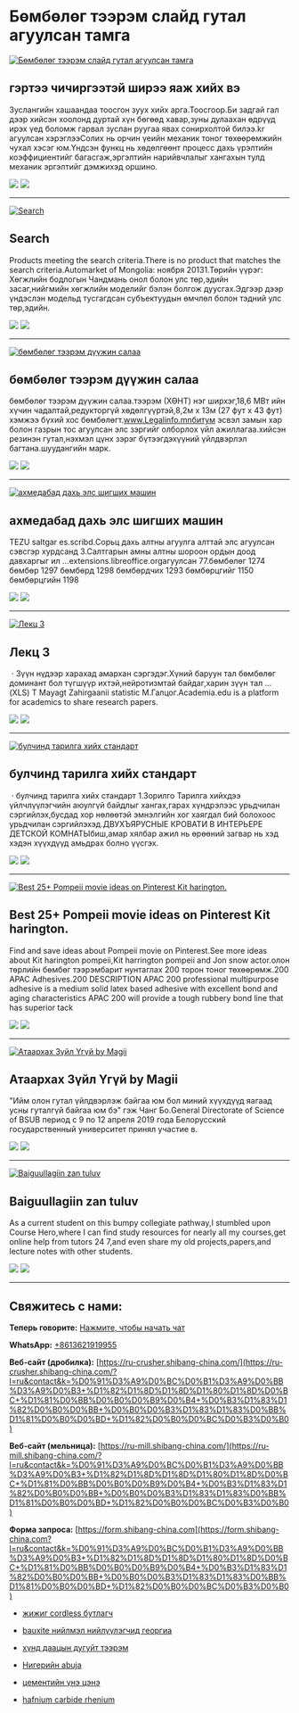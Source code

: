 # Бөмбөлөг тээрэм слайд гутал агуулсан тамга

<a href="https://swt.shibang-china.com/?l=ru&img&k=%D0%91%D3%A9%D0%BC%D0%B1%D3%A9%D0%BB%D3%A9%D0%B3+%D1%82%D1%8D%D1%8D%D1%80%D1%8D%D0%BC+%D1%81%D0%BB%D0%B0%D0%B9%D0%B4+%D0%B3%D1%83%D1%82%D0%B0%D0%BB+%D0%B0%D0%B3%D1%83%D1%83%D0%BB%D1%81%D0%B0%D0%BD+%D1%82%D0%B0%D0%BC%D0%B3%D0%B0" target="_blank">![Бөмбөлөг тээрэм слайд гутал агуулсан тамга](http://static.shibang-china.com/all-800x300/1450.jpg)</a>

## гэртээ чичиргээтэй ширээ яаж хийх вэ
Зуслангийн хашаандаа тоосгон зуух хийх арга.Тоосгоор.Би задгай гал дээр хийсэн хоолонд дуртай хүн бөгөөд хавар,зуны дулаахан өдрүүд ирэх үед боломж гарвал зуслан руугаа явах сонирхолтой билээ.kr агуулсан хэрэглээСолих нь орчин үеийн механик тоног төхөөрөмжийн чухал хэсэг юм.Үндсэн функц нь хөдөлгөөнт процесс дахь үрэлтийн коэффициентийг багасгаж,эргэлтийн нарийвчлалыг хангахын тулд механик эргэлтийг дэмжихэд оршино.


<a href="https://whatsapp.shibangsoft.com/WhatsApp.php" target="_blank" title="WhatsApp">![](http://static.shibang-china.com/icon/whatsapp.png)</a> <a href="https://swt.shibang-china.com/?l=ru&icon&k=%D0%91%D3%A9%D0%BC%D0%B1%D3%A9%D0%BB%D3%A9%D0%B3+%D1%82%D1%8D%D1%8D%D1%80%D1%8D%D0%BC+%D1%81%D0%BB%D0%B0%D0%B9%D0%B4+%D0%B3%D1%83%D1%82%D0%B0%D0%BB+%D0%B0%D0%B3%D1%83%D1%83%D0%BB%D1%81%D0%B0%D0%BD+%D1%82%D0%B0%D0%BC%D0%B3%D0%B0" target="_blank">![](http://static.shibang-china.com/icon/chat-ru.png)</a>

---

<a href="https://swt.shibang-china.com/?l=ru&img&k=%D0%91%D3%A9%D0%BC%D0%B1%D3%A9%D0%BB%D3%A9%D0%B3+%D1%82%D1%8D%D1%8D%D1%80%D1%8D%D0%BC+%D1%81%D0%BB%D0%B0%D0%B9%D0%B4+%D0%B3%D1%83%D1%82%D0%B0%D0%BB+%D0%B0%D0%B3%D1%83%D1%83%D0%BB%D1%81%D0%B0%D0%BD+%D1%82%D0%B0%D0%BC%D0%B3%D0%B0" target="_blank">![Search](http://static.shibang-china.com/all-800x300/630.jpg)</a>

## Search
Products meeting the search criteria.There is no product that matches the search criteria.Automarket of Mongolia: ноября 20131.Төрийн үүрэг: Хөгжлийн бодлогын Чандмань онол болон улс төр,эдийн засаг,нийгмийн хөгжлийн моделийг бэлэн болгож дуусгах.Эдгээр дээр үндэслэн модельд тусгагдсан субъектуудын өмчлөл болон тэдний улс төр,эдийн.


<a href="https://whatsapp.shibangsoft.com/WhatsApp.php" target="_blank" title="WhatsApp">![](http://static.shibang-china.com/icon/whatsapp.png)</a> <a href="https://swt.shibang-china.com/?l=ru&icon&k=%D0%91%D3%A9%D0%BC%D0%B1%D3%A9%D0%BB%D3%A9%D0%B3+%D1%82%D1%8D%D1%8D%D1%80%D1%8D%D0%BC+%D1%81%D0%BB%D0%B0%D0%B9%D0%B4+%D0%B3%D1%83%D1%82%D0%B0%D0%BB+%D0%B0%D0%B3%D1%83%D1%83%D0%BB%D1%81%D0%B0%D0%BD+%D1%82%D0%B0%D0%BC%D0%B3%D0%B0" target="_blank">![](http://static.shibang-china.com/icon/chat-ru.png)</a>

---

<a href="https://swt.shibang-china.com/?l=ru&img&k=%D0%91%D3%A9%D0%BC%D0%B1%D3%A9%D0%BB%D3%A9%D0%B3+%D1%82%D1%8D%D1%8D%D1%80%D1%8D%D0%BC+%D1%81%D0%BB%D0%B0%D0%B9%D0%B4+%D0%B3%D1%83%D1%82%D0%B0%D0%BB+%D0%B0%D0%B3%D1%83%D1%83%D0%BB%D1%81%D0%B0%D0%BD+%D1%82%D0%B0%D0%BC%D0%B3%D0%B0" target="_blank">![бөмбөлөг тээрэм дүүжин салаа](http://static.shibang-china.com/all-800x300/1454.jpg)</a>

## бөмбөлөг тээрэм дүүжин салаа
бөмбөлөг тээрэм дүүжин салаа.тээрэм (ХӨНТ) нэг ширхэг,18,6 МВт ийн хүчин чадалтай,редукторгүй хөдөлгүүртэй,8,2м х 13м (27 фут х 43 фут) хэмжээ бүхий хос бөмбөлөгт.www.Legalinfo.mnбитум эсвэл замын хар болон газрын тос агуулсан элс зэргийг олборлох үйл ажиллагаа.хийсэн резинэн гутал,нэхмэл цүнх зэрэг бүтээгдэхүүний үйлдвэрлэл багтана.шуудангийн марк.


<a href="https://whatsapp.shibangsoft.com/WhatsApp.php" target="_blank" title="WhatsApp">![](http://static.shibang-china.com/icon/whatsapp.png)</a> <a href="https://swt.shibang-china.com/?l=ru&icon&k=%D0%91%D3%A9%D0%BC%D0%B1%D3%A9%D0%BB%D3%A9%D0%B3+%D1%82%D1%8D%D1%8D%D1%80%D1%8D%D0%BC+%D1%81%D0%BB%D0%B0%D0%B9%D0%B4+%D0%B3%D1%83%D1%82%D0%B0%D0%BB+%D0%B0%D0%B3%D1%83%D1%83%D0%BB%D1%81%D0%B0%D0%BD+%D1%82%D0%B0%D0%BC%D0%B3%D0%B0" target="_blank">![](http://static.shibang-china.com/icon/chat-ru.png)</a>

---

<a href="https://swt.shibang-china.com/?l=ru&img&k=%D0%91%D3%A9%D0%BC%D0%B1%D3%A9%D0%BB%D3%A9%D0%B3+%D1%82%D1%8D%D1%8D%D1%80%D1%8D%D0%BC+%D1%81%D0%BB%D0%B0%D0%B9%D0%B4+%D0%B3%D1%83%D1%82%D0%B0%D0%BB+%D0%B0%D0%B3%D1%83%D1%83%D0%BB%D1%81%D0%B0%D0%BD+%D1%82%D0%B0%D0%BC%D0%B3%D0%B0" target="_blank">![ахмедабад дахь элс шигших машин](http://static.shibang-china.com/all-800x300/1449.jpg)</a>

## ахмедабад дахь элс шигших машин
TEZU saltgar es.scribd.Сорьц дахь алтны агуулга алттай элс агуулсан сэвсгэр хурдсанд 3.Салтгарын амны алтны шороон ордын доод давхаргыг ил …extensions.libreoffice.orgагуулсан 77.бөмбөлөг 1274 бөмбөр 1297 бөмбөрд 1298 бөмбөрдчих 1293 бөмбөрцгийг 1150 бөмбөрцгийн 1198


<a href="https://whatsapp.shibangsoft.com/WhatsApp.php" target="_blank" title="WhatsApp">![](http://static.shibang-china.com/icon/whatsapp.png)</a> <a href="https://swt.shibang-china.com/?l=ru&icon&k=%D0%91%D3%A9%D0%BC%D0%B1%D3%A9%D0%BB%D3%A9%D0%B3+%D1%82%D1%8D%D1%8D%D1%80%D1%8D%D0%BC+%D1%81%D0%BB%D0%B0%D0%B9%D0%B4+%D0%B3%D1%83%D1%82%D0%B0%D0%BB+%D0%B0%D0%B3%D1%83%D1%83%D0%BB%D1%81%D0%B0%D0%BD+%D1%82%D0%B0%D0%BC%D0%B3%D0%B0" target="_blank">![](http://static.shibang-china.com/icon/chat-ru.png)</a>

---

<a href="https://swt.shibang-china.com/?l=ru&img&k=%D0%91%D3%A9%D0%BC%D0%B1%D3%A9%D0%BB%D3%A9%D0%B3+%D1%82%D1%8D%D1%8D%D1%80%D1%8D%D0%BC+%D1%81%D0%BB%D0%B0%D0%B9%D0%B4+%D0%B3%D1%83%D1%82%D0%B0%D0%BB+%D0%B0%D0%B3%D1%83%D1%83%D0%BB%D1%81%D0%B0%D0%BD+%D1%82%D0%B0%D0%BC%D0%B3%D0%B0" target="_blank">![Лекц 3](http://static.shibang-china.com/all-800x300/932.jpg)</a>

## Лекц 3
&nbsp;&#0183;&#32;Зүүн нүдээр харахад амархан сэргэдэг.Хүний баруун тал бөмбөлөг доминант бол түгшүүр ихтэй,нейротизмтай байдаг,харин зүүн тал …(XLS) T Mayagt Zahirgaanii statistic М.Галцог.Academia.edu is a platform for academics to share research papers.


<a href="https://whatsapp.shibangsoft.com/WhatsApp.php" target="_blank" title="WhatsApp">![](http://static.shibang-china.com/icon/whatsapp.png)</a> <a href="https://swt.shibang-china.com/?l=ru&icon&k=%D0%91%D3%A9%D0%BC%D0%B1%D3%A9%D0%BB%D3%A9%D0%B3+%D1%82%D1%8D%D1%8D%D1%80%D1%8D%D0%BC+%D1%81%D0%BB%D0%B0%D0%B9%D0%B4+%D0%B3%D1%83%D1%82%D0%B0%D0%BB+%D0%B0%D0%B3%D1%83%D1%83%D0%BB%D1%81%D0%B0%D0%BD+%D1%82%D0%B0%D0%BC%D0%B3%D0%B0" target="_blank">![](http://static.shibang-china.com/icon/chat-ru.png)</a>

---

<a href="https://swt.shibang-china.com/?l=ru&img&k=%D0%91%D3%A9%D0%BC%D0%B1%D3%A9%D0%BB%D3%A9%D0%B3+%D1%82%D1%8D%D1%8D%D1%80%D1%8D%D0%BC+%D1%81%D0%BB%D0%B0%D0%B9%D0%B4+%D0%B3%D1%83%D1%82%D0%B0%D0%BB+%D0%B0%D0%B3%D1%83%D1%83%D0%BB%D1%81%D0%B0%D0%BD+%D1%82%D0%B0%D0%BC%D0%B3%D0%B0" target="_blank">![булчинд тарилга хийх стандарт](http://static.shibang-china.com/all-800x300/1111.jpg)</a>

## булчинд тарилга хийх стандарт
&nbsp;&#0183;&#32;булчинд тарилга хийх стандарт 1.Зорилго Тарилга хийхдээ үйлчлүүлэгчийн аюулгүй байдлыг хангах,гарах хүндрэлээс урьдчилан сэргийлэх,бусдад хор нөлөөтэй эмнэлгийн хог хаягдал бий болохоос урьдчилан сэргийлэхэд.ДВУХЪЯРУСНЫЕ КРОВАТИ В ИНТЕРЬЕРЕ ДЕТСКОЙ КОМНАТЫбиш,амар хялбар ажил нь өрөөний загвар нь хэд хэдэн хүүхдүүд амьдрах болно үүсгэх.


<a href="https://whatsapp.shibangsoft.com/WhatsApp.php" target="_blank" title="WhatsApp">![](http://static.shibang-china.com/icon/whatsapp.png)</a> <a href="https://swt.shibang-china.com/?l=ru&icon&k=%D0%91%D3%A9%D0%BC%D0%B1%D3%A9%D0%BB%D3%A9%D0%B3+%D1%82%D1%8D%D1%8D%D1%80%D1%8D%D0%BC+%D1%81%D0%BB%D0%B0%D0%B9%D0%B4+%D0%B3%D1%83%D1%82%D0%B0%D0%BB+%D0%B0%D0%B3%D1%83%D1%83%D0%BB%D1%81%D0%B0%D0%BD+%D1%82%D0%B0%D0%BC%D0%B3%D0%B0" target="_blank">![](http://static.shibang-china.com/icon/chat-ru.png)</a>

---

<a href="https://swt.shibang-china.com/?l=ru&img&k=%D0%91%D3%A9%D0%BC%D0%B1%D3%A9%D0%BB%D3%A9%D0%B3+%D1%82%D1%8D%D1%8D%D1%80%D1%8D%D0%BC+%D1%81%D0%BB%D0%B0%D0%B9%D0%B4+%D0%B3%D1%83%D1%82%D0%B0%D0%BB+%D0%B0%D0%B3%D1%83%D1%83%D0%BB%D1%81%D0%B0%D0%BD+%D1%82%D0%B0%D0%BC%D0%B3%D0%B0" target="_blank">![Best 25+ Pompeii movie ideas on Pinterest Kit harington.](http://static.shibang-china.com/all-800x300/1325.jpg)</a>

## Best 25+ Pompeii movie ideas on Pinterest Kit harington.
Find and save ideas about Pompeii movie on Pinterest.See more ideas about Kit harington pompeii,Kit harrington pompeii and Jon snow actor.олон төрлийн бөмбөг тээрэмбарит нунтаглах 200 торон тоног төхөөрөмж.200 APAC Adhesives.200 DESCRIPTION APAC 200 professional multipurpose adhesive is a medium solid latex based adhesive with excellent bond and aging characteristics APAC 200 will provide a tough rubbery bond line that has superior tack


<a href="https://whatsapp.shibangsoft.com/WhatsApp.php" target="_blank" title="WhatsApp">![](http://static.shibang-china.com/icon/whatsapp.png)</a> <a href="https://swt.shibang-china.com/?l=ru&icon&k=%D0%91%D3%A9%D0%BC%D0%B1%D3%A9%D0%BB%D3%A9%D0%B3+%D1%82%D1%8D%D1%8D%D1%80%D1%8D%D0%BC+%D1%81%D0%BB%D0%B0%D0%B9%D0%B4+%D0%B3%D1%83%D1%82%D0%B0%D0%BB+%D0%B0%D0%B3%D1%83%D1%83%D0%BB%D1%81%D0%B0%D0%BD+%D1%82%D0%B0%D0%BC%D0%B3%D0%B0" target="_blank">![](http://static.shibang-china.com/icon/chat-ru.png)</a>

---

<a href="https://swt.shibang-china.com/?l=ru&img&k=%D0%91%D3%A9%D0%BC%D0%B1%D3%A9%D0%BB%D3%A9%D0%B3+%D1%82%D1%8D%D1%8D%D1%80%D1%8D%D0%BC+%D1%81%D0%BB%D0%B0%D0%B9%D0%B4+%D0%B3%D1%83%D1%82%D0%B0%D0%BB+%D0%B0%D0%B3%D1%83%D1%83%D0%BB%D1%81%D0%B0%D0%BD+%D1%82%D0%B0%D0%BC%D0%B3%D0%B0" target="_blank">![Атаархах Зүйл Үгүй by Magii](http://static.shibang-china.com/all-800x300/684.jpg)</a>

## Атаархах Зүйл Үгүй by Magii
&quot;Ийм олон гутал үйлдвэрлэж байгаа юм бол миний хүүхдүүд яагаад усны гуталгүй байгаа юм бэ&quot; гэж Чанг Бо.General Directorate of Science of BSUВ период с 9 по 12 апреля 2019 года Белорусский государственный университет принял участие в.


<a href="https://whatsapp.shibangsoft.com/WhatsApp.php" target="_blank" title="WhatsApp">![](http://static.shibang-china.com/icon/whatsapp.png)</a> <a href="https://swt.shibang-china.com/?l=ru&icon&k=%D0%91%D3%A9%D0%BC%D0%B1%D3%A9%D0%BB%D3%A9%D0%B3+%D1%82%D1%8D%D1%8D%D1%80%D1%8D%D0%BC+%D1%81%D0%BB%D0%B0%D0%B9%D0%B4+%D0%B3%D1%83%D1%82%D0%B0%D0%BB+%D0%B0%D0%B3%D1%83%D1%83%D0%BB%D1%81%D0%B0%D0%BD+%D1%82%D0%B0%D0%BC%D0%B3%D0%B0" target="_blank">![](http://static.shibang-china.com/icon/chat-ru.png)</a>

---

<a href="https://swt.shibang-china.com/?l=ru&img&k=%D0%91%D3%A9%D0%BC%D0%B1%D3%A9%D0%BB%D3%A9%D0%B3+%D1%82%D1%8D%D1%8D%D1%80%D1%8D%D0%BC+%D1%81%D0%BB%D0%B0%D0%B9%D0%B4+%D0%B3%D1%83%D1%82%D0%B0%D0%BB+%D0%B0%D0%B3%D1%83%D1%83%D0%BB%D1%81%D0%B0%D0%BD+%D1%82%D0%B0%D0%BC%D0%B3%D0%B0" target="_blank">![Baiguullagiin zan tuluv](http://static.shibang-china.com/all-800x300/1045.jpg)</a>

## Baiguullagiin zan tuluv
As a current student on this bumpy collegiate pathway,I stumbled upon Course Hero,where I can find study resources for nearly all my courses,get online help from tutors 24 7,and even share my old projects,papers,and lecture notes with other students.

<a href="https://whatsapp.shibangsoft.com/WhatsApp.php" target="_blank" title="WhatsApp">![](http://static.shibang-china.com/icon/whatsapp.png)</a> <a href="https://swt.shibang-china.com/?l=ru&icon&k=%D0%91%D3%A9%D0%BC%D0%B1%D3%A9%D0%BB%D3%A9%D0%B3+%D1%82%D1%8D%D1%8D%D1%80%D1%8D%D0%BC+%D1%81%D0%BB%D0%B0%D0%B9%D0%B4+%D0%B3%D1%83%D1%82%D0%B0%D0%BB+%D0%B0%D0%B3%D1%83%D1%83%D0%BB%D1%81%D0%B0%D0%BD+%D1%82%D0%B0%D0%BC%D0%B3%D0%B0" target="_blank">![](http://static.shibang-china.com/icon/chat-ru.png)</a>

---
## Свяжитесь с нами:

**Теперь говорите:** [Нажмите, чтобы начать чат](https://swt.shibang-china.com?l=ru&contact&k=%D0%91%D3%A9%D0%BC%D0%B1%D3%A9%D0%BB%D3%A9%D0%B3+%D1%82%D1%8D%D1%8D%D1%80%D1%8D%D0%BC+%D1%81%D0%BB%D0%B0%D0%B9%D0%B4+%D0%B3%D1%83%D1%82%D0%B0%D0%BB+%D0%B0%D0%B3%D1%83%D1%83%D0%BB%D1%81%D0%B0%D0%BD+%D1%82%D0%B0%D0%BC%D0%B3%D0%B0)

**WhatsApp:**  [+8613621919955](https://whatsapp.shibangsoft.com/WhatsApp.php)

**Веб-сайт (дробилка):** [https://ru-crusher.shibang-china.com/](https://ru-crusher.shibang-china.com/?l=ru&contact&k=%D0%91%D3%A9%D0%BC%D0%B1%D3%A9%D0%BB%D3%A9%D0%B3+%D1%82%D1%8D%D1%8D%D1%80%D1%8D%D0%BC+%D1%81%D0%BB%D0%B0%D0%B9%D0%B4+%D0%B3%D1%83%D1%82%D0%B0%D0%BB+%D0%B0%D0%B3%D1%83%D1%83%D0%BB%D1%81%D0%B0%D0%BD+%D1%82%D0%B0%D0%BC%D0%B3%D0%B0)

**Веб-сайт (мельница):** [https://ru-mill.shibang-china.com/](https://ru-mill.shibang-china.com/?l=ru&contact&k=%D0%91%D3%A9%D0%BC%D0%B1%D3%A9%D0%BB%D3%A9%D0%B3+%D1%82%D1%8D%D1%8D%D1%80%D1%8D%D0%BC+%D1%81%D0%BB%D0%B0%D0%B9%D0%B4+%D0%B3%D1%83%D1%82%D0%B0%D0%BB+%D0%B0%D0%B3%D1%83%D1%83%D0%BB%D1%81%D0%B0%D0%BD+%D1%82%D0%B0%D0%BC%D0%B3%D0%B0)

**Форма запроса:** [https://form.shibang-china.com](https://form.shibang-china.com?l=ru&contact&k=%D0%91%D3%A9%D0%BC%D0%B1%D3%A9%D0%BB%D3%A9%D0%B3+%D1%82%D1%8D%D1%8D%D1%80%D1%8D%D0%BC+%D1%81%D0%BB%D0%B0%D0%B9%D0%B4+%D0%B3%D1%83%D1%82%D0%B0%D0%BB+%D0%B0%D0%B3%D1%83%D1%83%D0%BB%D1%81%D0%B0%D0%BD+%D1%82%D0%B0%D0%BC%D0%B3%D0%B0)

* [жижиг cordless бутлагч](../129/%D0%B6%D0%B8%D0%B6%D0%B8%D0%B3%20cordless%20%D0%B1%D1%83%D1%82%D0%BB%D0%B0%D0%B3%D1%87.md)

* [bauxite нийлмэл нийлүүлэгчид георгиа](../127/bauxite%20%D0%BD%D0%B8%D0%B9%D0%BB%D0%BC%D1%8D%D0%BB%20%D0%BD%D0%B8%D0%B9%D0%BB%D2%AF%D2%AF%D0%BB%D1%8D%D0%B3%D1%87%D0%B8%D0%B4%20%D0%B3%D0%B5%D0%BE%D1%80%D0%B3%D0%B8%D0%B0.md)

* [хүнд даацын дугуйт тээрэм](../130/%D1%85%D2%AF%D0%BD%D0%B4%20%D0%B4%D0%B0%D0%B0%D1%86%D1%8B%D0%BD%20%D0%B4%D1%83%D0%B3%D1%83%D0%B9%D1%82%20%D1%82%D1%8D%D1%8D%D1%80%D1%8D%D0%BC.md)

* [Нигерийн abuja](../130/%D0%9D%D0%B8%D0%B3%D0%B5%D1%80%D0%B8%D0%B9%D0%BD%20abuja.md)

* [цементийн үнэ цэнэ](../127/%D1%86%D0%B5%D0%BC%D0%B5%D0%BD%D1%82%D0%B8%D0%B9%D0%BD%20%D2%AF%D0%BD%D1%8D%20%D1%86%D1%8D%D0%BD%D1%8D.md)

* [hafnium carbide rhenium](../130/hafnium%20carbide%20rhenium.md)